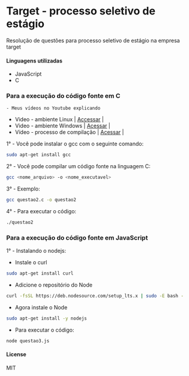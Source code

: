 # Target - processo seletivo de estágio

Resolução de questões para processo seletivo de estágio na empresa target

#### Linguagens utilizadas

- JavaScript
- C

### Para a execução do código fonte em C
    - Meus vídeos no Youtube explicando
 - Video - ambiente Linux  | [Accessar](https://youtu.be/df5H_qaXNIY) |  
 - Video - ambiente Windows | [Acessar](https://youtu.be/9uoF7OSySGY) |
 - Vídeo - processo de compilação | [Acessar](https://youtu.be/xPB-7X7MOU8) |

1° - Você pode instalar o gcc com o seguinte comando:

```sh
sudo apt-get install gcc
```
2° - Você pode compilar um código fonte na linguagem C:
```sh
gcc <nome_arquivo> -o <nome_executavel>
```
3° - Exemplo:
```sh
gcc questao2.c -o questao2
```

4° - Para executar o código:

```sh
./questao2
```
### Para a execução do código fonte em JavaScript

1° - Instalando o nodejs:

* Instale o curl
```sh
sudo apt-get install curl
```

* Adicione o repositório do Node
```sh
curl -fsSL https://deb.nodesource.com/setup_lts.x | sudo -E bash -
```
* Agora instale o Node
```sh
sudo apt-get install -y nodejs
```
* Para executar o código:

```sh
node questao3.js
```

#### License

MIT
